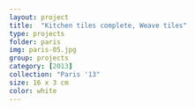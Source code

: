 ```yaml
---
layout: project
title:  "Kitchen tiles complete, Weave tiles"
type: projects
folder: paris
img: paris-05.jpg
group: projects
category: [2013]
collection: "Paris '13"
size: 16 x 3 cm
color: white
---
```



